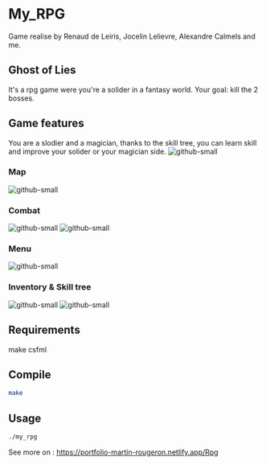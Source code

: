 # My_RPG
Game realise by Renaud de Leiris, Jocelin Lelievre, Alexandre Calmels and me.
## Ghost of Lies
It's a rpg game were you're a solider in a fantasy world. Your goal: kill the 2 bosses.	
## Game features
You are a slodier and a magician, thanks to the skill tree, you can learn skill and improve your solider or your magician side.
![github-small](https://portfolio-martin-rougeron.netlify.app/Illustration/rpg.png)
### Map
![github-small](https://portfolio-martin-rougeron.netlify.app/Illustration/Rpg/minimap.png)
### Combat
![github-small](https://portfolio-martin-rougeron.netlify.app/Illustration/Rpg/attack_melee.png)
![github-small](https://portfolio-martin-rougeron.netlify.app/Illustration/Rpg/fireball.png)
### Menu
![github-small](https://portfolio-martin-rougeron.netlify.app/Illustration/Rpg/menu.png)
### Inventory & Skill tree
![github-small](https://portfolio-martin-rougeron.netlify.app/Illustration/Rpg/Inventroy.png)
![github-small](https://portfolio-martin-rougeron.netlify.app/Illustration/Rpg/skill%20tree.png)

## Requirements
  make
  csfml
## Compile
```bash
make
```
## Usage
```bash
./my_rpg
```
See more on : https://portfolio-martin-rougeron.netlify.app/Rpg
